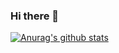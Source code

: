 ### Hi there 👋

[![Anurag's github stats](https://github-readme-stats.vercel.app/api?username=voidspiral)](https://github.com/anuraghazra/github-readme-stats)

